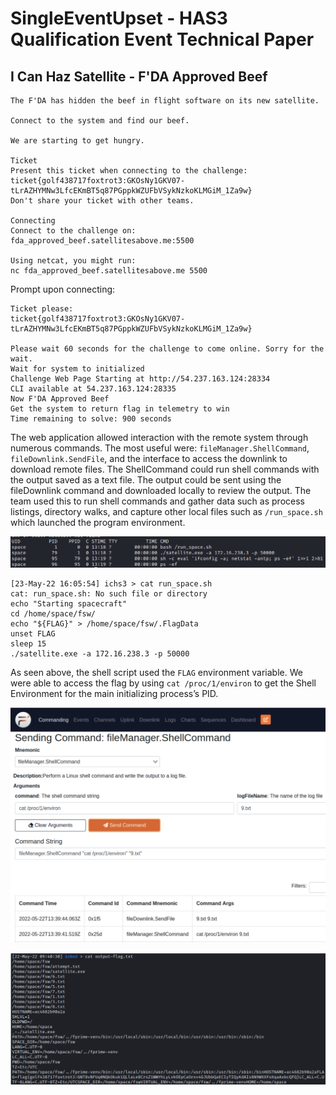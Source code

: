 # SingleEventUpset - HAS3 Qualification Event Technical Paper

## I Can Haz Satellite - F'DA Approved Beef

```
The F'DA has hidden the beef in flight software on its new satellite.

Connect to the system and find our beef.

We are starting to get hungry.

Ticket
Present this ticket when connecting to the challenge:
ticket{golf438717foxtrot3:GKOsNy1GKV07-tLrAZHYMNw3LfcEKmBT5q87PGppkWZUFbVSykNzkoKLMGiM_1Za9w}
Don't share your ticket with other teams.

Connecting
Connect to the challenge on:
fda_approved_beef.satellitesabove.me:5500

Using netcat, you might run:
nc fda_approved_beef.satellitesabove.me 5500
```

Prompt upon connecting:

```
Ticket please:
ticket{golf438717foxtrot3:GKOsNy1GKV07-tLrAZHYMNw3LfcEKmBT5q87PGppkWZUFbVSykNzkoKLMGiM_1Za9w}

Please wait 60 seconds for the challenge to come online. Sorry for the wait.
Wait for system to initialized
Challenge Web Page Starting at http://54.237.163.124:28334
CLI available at 54.237.163.124:28335
Now F'DA Approved Beef
Get the system to return flag in telemetry to win
Time remaining to solve: 900 seconds
```

The web application allowed interaction with the remote system through numerous commands.  The most useful were: `fileManager.ShellCommand`, `fileDownlink.SendFile`, and the interface to access the downlink to download remote files.  The ShellCommand could run shell commands with the output saved as a text file.  The output could be sent using the fileDownlink command and downloaded locally to review the output.  The team used this to run shell commands and gather data such as process listings, directory walks, and capture other local files such as `/run_space.sh` which launched the program environment.

 ![](3-ps.png)

```
[23-May-22 16:05:54] ichs3 > cat run_space.sh
cat: run_space.sh: No such file or directory
echo "Starting spacecraft"
cd /home/space/fsw/
echo "${FLAG}" > /home/space/fsw/.FlagData
unset FLAG
sleep 15
./satellite.exe -a 172.16.238.3 -p 50000
```

As seen above, the shell script used the `FLAG` environment variable.  We were able to access the flag by using `cat /proc/1/environ` to get the Shell Environment for the main initializing process’s PID.

 ![](3-web.png)

 ![](3-flag.png)
